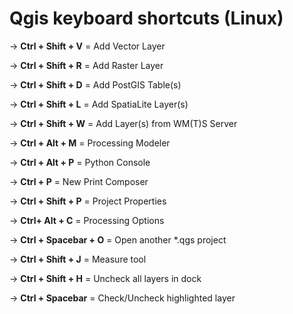 # Qgis keyboard shortcuts (Linux)

&rarr; **Ctrl + Shift + V** = Add Vector Layer

&rarr; **Ctrl + Shift + R** = Add Raster Layer

&rarr; **Ctrl + Shift + D** = Add PostGIS Table(s)

&rarr; **Ctrl + Shift + L** = Add SpatiaLite Layer(s)

&rarr; **Ctrl + Shift + W** = Add Layer(s) from WM(T)S Server

&rarr; **Ctrl + Alt + M** = Processing Modeler

&rarr; **Ctrl + Alt + P** = Python Console

&rarr; **Ctrl + P** = New Print Composer

&rarr; **Ctrl + Shift + P** = Project Properties

&rarr; **Ctrl+ Alt + C** = Processing Options

&rarr; **Ctrl + Spacebar + O** = Open another *.qgs project

&rarr; **Ctrl + Shift + J** = Measure tool

&rarr; **Ctrl + Shift + H** = Uncheck all layers in dock

&rarr; **Ctrl + Spacebar** = Check/Uncheck highlighted layer